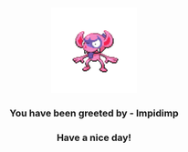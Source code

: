 <p align="center">
            <img src="https://raw.githubusercontent.com/PokeAPI/sprites/master/sprites/pokemon/859.png" width="150" height="150">
          </p>
          <h3 align="center">You have been greeted by - <b>Impidimp</b></h3>
          <h3 align="center">Have a nice day!</h3>
        